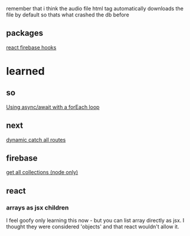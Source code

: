 remember that i think the audio file html tag automatically downloads the file by default so thats what crashed the db before

## packages
[react firebase hooks](https://www.npmjs.com/package/react-firebase-hooks)


# learned

## so

[Using async/await with a forEach loop](https://stackoverflow.com/questions/37576685/using-async-await-with-a-foreach-loop)

## next
[dynamic catch all routes](https://nextjs.org/docs/routing/dynamic-routes)

## firebase

[get all collections (node only)](https://googleapis.dev/nodejs/firestore/latest/Firestore.html#listCollections)


## react

### arrays as jsx children

I feel goofy only learning this now - but you can list array directly as jsx. I thought they were considered 'objects' and that react wouldn't allow it.